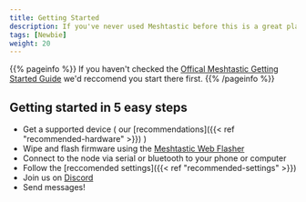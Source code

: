 ```yaml
---
title: Getting Started
description: If you've never used Meshtastic before this is a great place to start
tags: [Newbie]
weight: 20
---
```


{{% pageinfo %}}
If you haven't checked the [Offical Meshtastic Getting Started Guide](https://meshtastic.org/docs/getting-started/) we'd reccomend you start there first.
{{% /pageinfo %}}

## Getting started in 5 easy steps
- Get a supported device ( our [recommendations]({{< ref "recommended-hardware" >}}) )
- Wipe and flash firmware using the [Meshtastic Web Flasher](https://flash.meshtastic.org/)
- Connect to the node via serial or bluetooth to your phone or computer
- Follow the [reccomended settings]({{< ref "recommended-settings" >}})
- Join us on [Discord](https://discord.gg/GpsKbhGJx5)
- Send messages!
